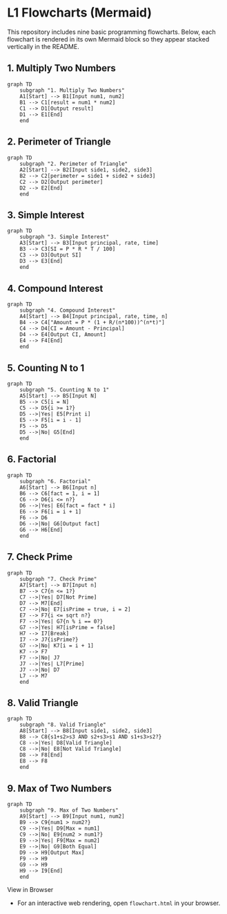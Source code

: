 # L1 Flowcharts (Mermaid)

This repository includes nine basic programming flowcharts. Below, each flowchart is rendered in its own Mermaid block so they appear stacked vertically in the README.

## 1. Multiply Two Numbers
```mermaid
graph TD
    subgraph "1. Multiply Two Numbers"
    A1[Start] --> B1[Input num1, num2]
    B1 --> C1[result = num1 * num2]
    C1 --> D1[Output result]
    D1 --> E1[End]
    end
```

## 2. Perimeter of Triangle
```mermaid
graph TD
    subgraph "2. Perimeter of Triangle"
    A2[Start] --> B2[Input side1, side2, side3]
    B2 --> C2[perimeter = side1 + side2 + side3]
    C2 --> D2[Output perimeter]
    D2 --> E2[End]
    end
```

## 3. Simple Interest
```mermaid
graph TD
    subgraph "3. Simple Interest"
    A3[Start] --> B3[Input principal, rate, time]
    B3 --> C3[SI = P * R * T / 100]
    C3 --> D3[Output SI]
    D3 --> E3[End]
    end
```

## 4. Compound Interest
```mermaid
graph TD
    subgraph "4. Compound Interest"
    A4[Start] --> B4[Input principal, rate, time, n]
    B4 --> C4["Amount = P * (1 + R/(n*100))^(n*t)"]
    C4 --> D4[CI = Amount - Principal]
    D4 --> E4[Output CI, Amount]
    E4 --> F4[End]
    end
```

## 5. Counting N to 1
```mermaid
graph TD
    subgraph "5. Counting N to 1"
    A5[Start] --> B5[Input N]
    B5 --> C5[i = N]
    C5 --> D5{i >= 1?}
    D5 -->|Yes| E5[Print i]
    E5 --> F5[i = i - 1]
    F5 --> D5
    D5 -->|No| G5[End]
    end
```

## 6. Factorial
```mermaid
graph TD
    subgraph "6. Factorial"
    A6[Start] --> B6[Input n]
    B6 --> C6[fact = 1, i = 1]
    C6 --> D6{i <= n?}
    D6 -->|Yes| E6[fact = fact * i]
    E6 --> F6[i = i + 1]
    F6 --> D6
    D6 -->|No| G6[Output fact]
    G6 --> H6[End]
    end
```

## 7. Check Prime
```mermaid
graph TD
    subgraph "7. Check Prime"
    A7[Start] --> B7[Input n]
    B7 --> C7{n <= 1?}
    C7 -->|Yes| D7[Not Prime]
    D7 --> M7[End]
    C7 -->|No| E7[isPrime = true, i = 2]
    E7 --> F7{i <= sqrt n?}
    F7 -->|Yes| G7{n % i == 0?}
    G7 -->|Yes| H7[isPrime = false]
    H7 --> I7[Break]
    I7 --> J7{isPrime?}
    G7 -->|No| K7[i = i + 1]
    K7 --> F7
    F7 -->|No| J7
    J7 -->|Yes| L7[Prime]
    J7 -->|No| D7
    L7 --> M7
    end
```

## 8. Valid Triangle
```mermaid
graph TD
    subgraph "8. Valid Triangle"
    A8[Start] --> B8[Input side1, side2, side3]
    B8 --> C8{s1+s2>s3 AND s2+s3>s1 AND s1+s3>s2?}
    C8 -->|Yes| D8[Valid Triangle]
    C8 -->|No| E8[Not Valid Triangle]
    D8 --> F8[End]
    E8 --> F8
    end
```

## 9. Max of Two Numbers
```mermaid
graph TD
    subgraph "9. Max of Two Numbers"
    A9[Start] --> B9[Input num1, num2]
    B9 --> C9{num1 > num2?}
    C9 -->|Yes| D9[Max = num1]
    C9 -->|No| E9{num2 > num1?}
    E9 -->|Yes| F9[Max = num2]
    E9 -->|No| G9[Both Equal]
    D9 --> H9[Output Max]
    F9 --> H9
    G9 --> H9
    H9 --> I9[End]
    end
```

View in Browser
- For an interactive web rendering, open `flowchart.html` in your browser.